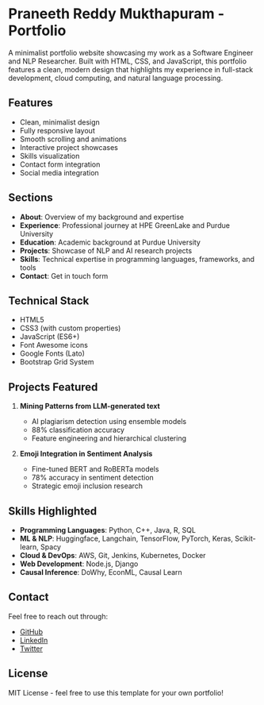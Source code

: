 # Praneeth Reddy Mukthapuram - Portfolio

A minimalist portfolio website showcasing my work as a Software Engineer and NLP Researcher. Built with HTML, CSS, and JavaScript, this portfolio features a clean, modern design that highlights my experience in full-stack development, cloud computing, and natural language processing.

## Features

* Clean, minimalist design
* Fully responsive layout
* Smooth scrolling and animations
* Interactive project showcases
* Skills visualization
* Contact form integration
* Social media integration

## Sections

- **About**: Overview of my background and expertise
- **Experience**: Professional journey at HPE GreenLake and Purdue University
- **Education**: Academic background at Purdue University
- **Projects**: Showcase of NLP and AI research projects
- **Skills**: Technical expertise in programming languages, frameworks, and tools
- **Contact**: Get in touch form

## Technical Stack

* HTML5
* CSS3 (with custom properties)
* JavaScript (ES6+)
* Font Awesome icons
* Google Fonts (Lato)
* Bootstrap Grid System

## Projects Featured

1. **Mining Patterns from LLM-generated text**
   - AI plagiarism detection using ensemble models
   - 88% classification accuracy
   - Feature engineering and hierarchical clustering

2. **Emoji Integration in Sentiment Analysis**
   - Fine-tuned BERT and RoBERTa models
   - 78% accuracy in sentiment detection
   - Strategic emoji inclusion research

## Skills Highlighted

* **Programming Languages**: Python, C++, Java, R, SQL
* **ML & NLP**: Huggingface, Langchain, TensorFlow, PyTorch, Keras, Scikit-learn, Spacy
* **Cloud & DevOps**: AWS, Git, Jenkins, Kubernetes, Docker
* **Web Development**: Node.js, Django
* **Causal Inference**: DoWhy, EconML, Causal Learn

## Contact

Feel free to reach out through:
* [GitHub](https://github.com/praneeth019)
* [LinkedIn](https://linkedin.com/in/your-profile)
* [Twitter](https://twitter.com/your-handle)

## License

MIT License - feel free to use this template for your own portfolio!
